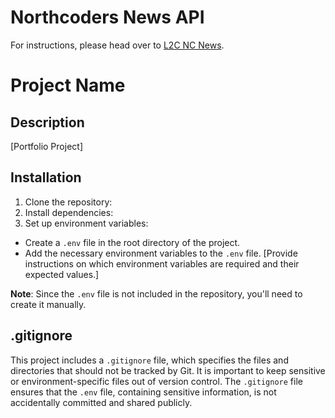 # Northcoders News API

For instructions, please head over to [L2C NC News](https://l2c.northcoders.com/courses/be/nc-news).

# Project Name

## Description
[Portfolio Project]

## Installation
1. Clone the repository:
2. Install dependencies:
3. Set up environment variables:
- Create a `.env` file in the root directory of the project.
- Add the necessary environment variables to the `.env` file. [Provide instructions on which environment variables are required and their expected values.]

**Note**: Since the `.env` file is not included in the repository, you'll need to create it manually.

## .gitignore
This project includes a `.gitignore` file, which specifies the files and directories that should not be tracked by Git. It is important to keep sensitive or environment-specific files out of version control. The `.gitignore` file ensures that the `.env` file, containing sensitive information, is not accidentally committed and shared publicly.

